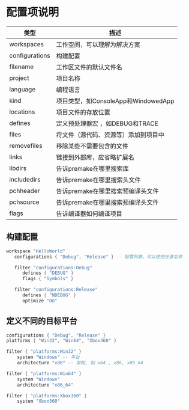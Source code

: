 # 配置项说明

| 类型 | 描述 | 
| --- | --- |
| workspaces | 工作空间，可以理解为解决方案 |
| configurations | 构建配置 |
| filename | 工作区文件的默认文件名 |
| project | 项目名称 |
| language | 编程语言 |
| kind | 项目类型，如ConsoleApp和WindowedApp |
| locations | 项目文件的存放位置 |
| defines | 定义预处理器宏 ，如DEBUG和TRACE |
| files | 将文件（源代码、资源等）添加到项目中 |
| removefiles | 移除某些不需要包含的文件 |
| links | 链接到外部库，应省略扩展名 |
| libdirs | 告诉premake在哪里搜索库 |
| includedirs | 告诉premake在哪里搜索头文件 |
| pchheader | 告诉premake在哪里搜索预编译头文件 |
| pchsource | 告诉premake在哪里搜索预编译头文件 |
| flags | 告诉编译器如何编译项目 |

## 构建配置
```lua
workspace "HelloWorld"
   configurations { "Debug", "Release" } -- 配置列表，可以使用任意名称

   filter "configurations:Debug"
      defines { "DEBUG" }
      flags { "Symbols" }

   filter "configurations:Release"
      defines { "NDEBUG" }
      optimize "On"
```

## 定义不同的目标平台
```lua
configurations { "Debug", "Release" }
platforms { "Win32", "Win64", "Xbox360" }

filter { "platforms:Win32" }
    system "Windows" -- 平台
    architecture "x86" -- 架构, 如 x64 , x86, x86_64

filter { "platforms:Win64" }
    system "Windows"
    architecture "x86_64"

filter { "platforms:Xbox360" }
    system "Xbox360"
```
```lua

```
```lua

```
```lua

```